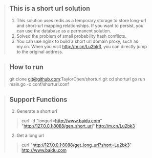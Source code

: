 > ## This is a short url solution
> 1. This solution uses redis as a temporary storage to store long-url and short-url mapping relationships. If you want to persist, you can use the database as a permanent solution.
> 2. Solved the problem of small probability hash conflicts.
> 3. You can use nginx to build a short url domain proxy, such as my.cn. When you visit http://m.cn/Lu2bk3, you can directly jump to the original address.

> ## How to run
> 
> git clone git@github.com:TaylorChen/shorturl.git
> cd shorturl
> go run main.go -c conf/shorturl.conf


> ## Support Functions
> 1. Generate a short url
> > curl -d "longurl=http://www.baidu.com" "http://127.0.0.1:8088/gen_short_url"
> > http://m.cn/Lu2bk3
> 2. Get a long url
> > curl "http://127.0.0.1:8088/get_long_url?short=Lu2bk3"
> > http://www.baidu.com
